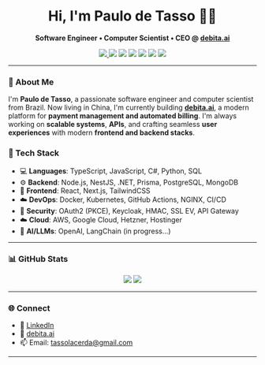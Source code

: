 <h1 align="center">Hi, I'm Paulo de Tasso 👨‍💻</h1>

<p align="center">
  <b>Software Engineer • Computer Scientist • CEO @ <a href="https://debita.ai" target="_blank">debita.ai</a></b>
</p>

<p align="center">
  <a href="https://github.com/tassolacerda">
    <img src="https://img.shields.io/badge/GitHub-100000?style=for-the-badge&logo=github&logoColor=white" />
  </a>
  <img src="https://img.shields.io/badge/Docker-2496ED?style=for-the-badge&logo=docker&logoColor=white" />
  <img src="https://img.shields.io/badge/Kubernetes-326CE5?style=for-the-badge&logo=kubernetes&logoColor=white" />
  <img src="https://img.shields.io/badge/C%23-239120?style=for-the-badge&logo=c-sharp&logoColor=white" />
  <img src="https://img.shields.io/badge/Node.js-339933?style=for-the-badge&logo=nodedotjs&logoColor=white" />
  <img src="https://img.shields.io/badge/JavaScript-F7DF1E?style=for-the-badge&logo=javascript&logoColor=black" />
  <img src="https://img.shields.io/badge/TypeScript-3178C6?style=for-the-badge&logo=typescript&logoColor=white" />
</p>

---

### 🚀 About Me

I'm **Paulo de Tasso**, a passionate software engineer and computer scientist from Brazil. Now living in China, I'm currently building [**debita.ai**](https://debita.ai), a modern platform for **payment management and automated billing**. I'm always working on **scalable systems**, **APIs**, and crafting seamless **user experiences** with modern **frontend and backend stacks**.

### 🧠 Tech Stack

- 💻 **Languages**: TypeScript, JavaScript, C#, Python, SQL
- ⚙️ **Backend**: Node.js, NestJS, .NET, Prisma, PostgreSQL, MongoDB
- 🎨 **Frontend**: React, Next.js, TailwindCSS
- ☁️ **DevOps**: Docker, Kubernetes, GitHub Actions, NGINX, CI/CD
- 🔐 **Security**: OAuth2 (PKCE), Keycloak, HMAC, SSL EV, API Gateway
- ☁️ **Cloud**: AWS, Google Cloud, Hetzner, Hostinger
- 🧠 **AI/LLMs**: OpenAI, LangChain (in progress...)

---

### 📊 GitHub Stats

<p align="center">
  <img src="https://github-readme-stats.vercel.app/api?username=tassolacerda&show_icons=true&theme=radical&hide=prs"/>
  <img src="https://github-readme-stats.vercel.app/api/top-langs/?username=tassolacerda&layout=compact&theme=radical"/>
</p>

---

### 🌐 Connect

- 💼 [LinkedIn](https://www.linkedin.com/in/tassolacerda/)
- 🚀 [debita.ai](https://debita.ai)
- 📫 Email: tassolacerda@gmail.com

---
